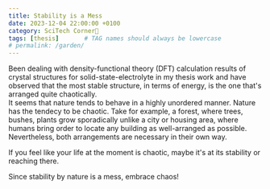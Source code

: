 ```yaml
---
title: Stability is a Mess
date: 2023-12-04 22:00:00 +0100
category: SciTech Corner🧪
tags: [thesis]       # TAG names should always be lowercase
# permalink: /garden/
---
```


Been dealing with density-functional theory (DFT) calculation results of crystal structures for solid-state-electrolyte in my thesis work and have observed that the most stable structure, in terms of energy, is the one that's arranged quite chaotically.  
It seems that nature tends to behave in a highly unordered manner. Nature has the tendecy to be chaotic. Take for example, a forest, where trees, bushes, plants grow sporadically unlike a city or housing area, where humans bring order to locate any building as well-arranged as possible.  
Nevertheless, both arrangements are necessary in their own way.  

If you feel like your life at the moment is chaotic, maybe it's at its stability or reaching there. 

Since stability by nature is a mess, embrace chaos!